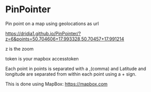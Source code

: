 # PinPointer
Pin point on a map using geolocations as url

https://dridia1.github.io/PinPointer/?z=6&points=50.704606+17.993328,50.70457+17.991214

z is the zoom

token is your mapbox accesstoken

Each point in points is separated with a ,(comma) and Latitude and longitude are separated from within each point using a + sign.

This is done using MapBox: https://mapbox.com
